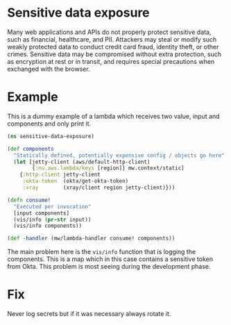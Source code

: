 # Sensitive data exposure
Many web applications and APIs do not properly protect sensitive data, such as financial, healthcare, and PII. Attackers may steal or modify such weakly protected data to conduct credit card fraud, identity theft, or other crimes. Sensitive data may be compromised without extra protection, such as encryption at rest or in transit, and requires special precautions when exchanged with the browser.

# Example
This is a dummy example of a lambda which receives two value, input and components and only print it.

```clojure
(ns sensitive-data-exposure)

(def components
  "Statically defined, potentially expensive config / objects go here"
  (let [jetty-client (aws/default-http-client)
        {:nu.aws.lambda/keys [region]} mw.context/static]
    {:http-client jetty-client
     :okta-token  (okta/get-okta-token)
     :xray        (xray/client region jetty-client)}))

(defn consume!
  "Executed per invocation"
  [input components]
  (vis/info (pr-str input))
  (vis/info components))

(def -handler (mw/lambda-handler consume! components))
```

The main problem here is the `vis/info` function that is logging the components. This is a map which in this case contains a sensitive token from Okta.
This problem is most seeing during the development phase.

# Fix
Never log secrets but if it was necessary always rotate it.
